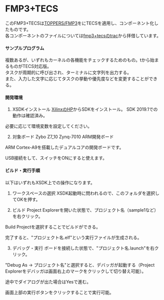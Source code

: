 # FMP3+TECS
このFMP3+TECSは[TOPPERS/FMP3](https://www.toppers.jp/fmp3-kernel.html)をにTECSを適用し、コンポーネント化したものです。
<br>
各コンポーネントのファイルについては[fmp3+tecsのtrac](https://dev.toppers.jp/trac/tecs/browser/toppers/fmp3%2Btecs)から拝借しています。

#### サンプルプログラム
複数あるが、いずれもカーネルの各機能をチェックするためのもの。tから始まるものがTECS対応版。
<br>
タスクが周期的に呼び出され、ターミナルに文字列を出力する。
<br>
また、入力した文字に応じてタスクの挙動や優先度などを変更することができる。

#### 開発環境
1. XSDKインストール
[XilinxのHP](https://japan.xilinx.com/support/download/index.html/content/xilinx/ja/downloadNav/embedded-design-tools.html)からSDKをインストール。
SDK 2019.1での動作は確認済み。

必要に応じて環境変数を設定してください。

2. 対象ボード
Zybo Z7_10 Zynq-7010 ARM開発ボード

ARM Cortex-A9を搭載したデュアルコアの開発ボードです。

USB接続をして、スイッチをONにすると使えます。

#### ビルド・実行手順
以下はいずれもXSDK上での操作になります。
1. ワークスペースの選択
XSDK起動時に問われるので、このフォルダを選択してOKを押す。

2. ビルド
Project Explorerを開いた状態で、プロジェクト名（sample1など）を右クリック。

Build Projectを選択することでビルドができる。

完了すると、"プロジェクト名.elf"という実行ファイルが生成される。

3. デバッグ・実行
ボードを接続した状態で、"プロジェクト名.launch"を右クリック。

"Debug As -> プロジェクト名"と選択すると、デバッガが起動する（Project Explorerをデバッガは画面右上のマークをクリックして切り替え可能）。

途中でダイアログが出た場合はYesで進む。

画面上部の実行ボタンをクリックすることで実行可能。
